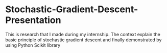# Stochastic-Gradient-Descent-Presentation
This is research that I made during my internship. The context explain the basic principle of stochastic gradient descent and finally demonstrated by using Python Scikit library
